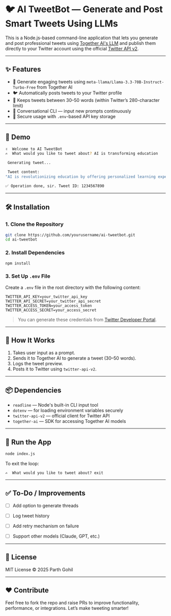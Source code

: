 # 🐦 AI TweetBot — Generate and Post Smart Tweets Using LLMs

This is a Node.js-based command-line application that lets you generate and post professional tweets using [Together AI's LLM](https://docs.together.ai/) and publish them directly to your Twitter account using the official [Twitter API v2](https://developer.twitter.com/en/docs/twitter-api).

---

## ✨ Features

- 🤖 Generate engaging tweets using `meta-llama/Llama-3.3-70B-Instruct-Turbo-Free` from Together AI
- 🐦 Automatically posts tweets to your Twitter profile
- 🧠 Keeps tweets between 30–50 words (within Twitter’s 280-character limit)
- 💬 Conversational CLI — input new prompts continuously
- 🔐 Secure usage with `.env`-based API key storage

---

## 🚀 Demo

```bash
✌️  Welcome to AI TweetBot
✍️  What would you like to tweet about? AI is transforming education

 Generating tweet...

 Tweet content:
"AI is revolutionizing education by offering personalized learning experiences, instant feedback, and smarter content delivery. It's transforming classrooms into interactive, data-driven environments that adapt to each student’s pace and style."

✅ Operation done, sir. Tweet ID: 1234567890
````

---

## 🛠️ Installation

### 1. Clone the Repository

```bash
git clone https://github.com/yourusername/ai-tweetbot.git
cd ai-tweetbot
```

### 2. Install Dependencies

```bash
npm install
```

### 3. Set Up `.env` File

Create a `.env` file in the root directory with the following content:

```env
TWITTER_API_KEY=your_twitter_api_key
TWITTER_API_SECRET=your_twitter_api_secret
TWITTER_ACCESS_TOKEN=your_access_token
TWITTER_ACCESS_SECRET=your_access_secret
```

> You can generate these credentials from [Twitter Developer Portal](https://developer.twitter.com/en/portal/dashboard).

---

## 🧠 How It Works

1. Takes user input as a prompt.
2. Sends it to Together AI to generate a tweet (30–50 words).
3. Logs the tweet preview.
4. Posts it to Twitter using `twitter-api-v2`.

---

## 📦 Dependencies

- `readline` — Node's built-in CLI input tool
- `dotenv` — for loading environment variables securely
- `twitter-api-v2` — official client for Twitter API
- `together-ai` — SDK for accessing Together AI models

---

## 🏁 Run the App

```bash
node index.js
```

To exit the loop:

```
✍️  What would you like to tweet about? exit
```

---

## ✅ To-Do / Improvements

- [ ] Add option to generate threads

- [ ] Log tweet history

- [ ] Add retry mechanism on failure

- [ ] Support other models (Claude, GPT, etc.)

---

## 📜 License

MIT License © 2025 Parth Gohil

---

## ❤️ Contribute

Feel free to fork the repo and raise PRs to improve functionality, performance, or integrations. Let’s make tweeting smarter!

```


